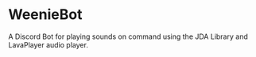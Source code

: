 # WeenieBot
A Discord Bot for playing sounds on command using the JDA Library and LavaPlayer audio player.

